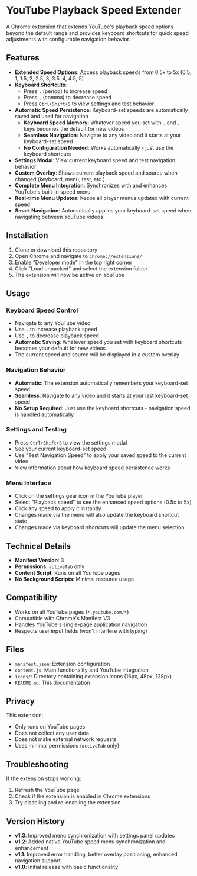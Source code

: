 # YouTube Playback Speed Extender

A Chrome extension that extends YouTube's playback speed options beyond the default range and provides keyboard shortcuts for quick speed adjustments with configurable navigation behavior.

## Features

- **Extended Speed Options**: Access playback speeds from 0.5x to 5x (0.5, 1, 1.5, 2, 2.5, 3, 3.5, 4, 4.5, 5)
- **Keyboard Shortcuts**: 
  - Press `.` (period) to increase speed
  - Press `,` (comma) to decrease speed
  - Press `Ctrl+Shift+S` to view settings and test behavior
- **Automatic Speed Persistence**: Keyboard-set speeds are automatically saved and used for navigation
  - **Keyboard Speed Memory**: Whatever speed you set with `.` and `,` keys becomes the default for new videos
  - **Seamless Navigation**: Navigate to any video and it starts at your keyboard-set speed
  - **No Configuration Needed**: Works automatically - just use the keyboard shortcuts
- **Settings Modal**: View current keyboard speed and test navigation behavior
- **Custom Overlay**: Shows current playback speed and source when changed (keyboard, menu, test, etc.)
- **Complete Menu Integration**: Synchronizes with and enhances YouTube's built-in speed menu
- **Real-time Menu Updates**: Keeps all player menus updated with current speed
- **Smart Navigation**: Automatically applies your keyboard-set speed when navigating between YouTube videos

## Installation

1. Clone or download this repository
2. Open Chrome and navigate to `chrome://extensions/`
3. Enable "Developer mode" in the top right corner
4. Click "Load unpacked" and select the extension folder
5. The extension will now be active on YouTube

## Usage

### Keyboard Speed Control
- Navigate to any YouTube video
- Use `.` to increase playback speed
- Use `,` to decrease playback speed
- **Automatic Saving**: Whatever speed you set with keyboard shortcuts becomes your default for new videos
- The current speed and source will be displayed in a custom overlay

### Navigation Behavior
- **Automatic**: The extension automatically remembers your keyboard-set speed
- **Seamless**: Navigate to any video and it starts at your last keyboard-set speed
- **No Setup Required**: Just use the keyboard shortcuts - navigation speed is handled automatically

### Settings and Testing
- Press `Ctrl+Shift+S` to view the settings modal
- See your current keyboard-set speed
- Use "Test Navigation Speed" to apply your saved speed to the current video
- View information about how keyboard speed persistence works

### Menu Interface
- Click on the settings gear icon in the YouTube player
- Select "Playback speed" to see the enhanced speed options (0.5x to 5x)
- Click any speed to apply it instantly
- Changes made via the menu will also update the keyboard shortcut state
- Changes made via keyboard shortcuts will update the menu selection

## Technical Details

- **Manifest Version**: 3
- **Permissions**: `activeTab` only
- **Content Script**: Runs on all YouTube pages
- **No Background Scripts**: Minimal resource usage

## Compatibility

- Works on all YouTube pages (`*.youtube.com/*`)
- Compatible with Chrome's Manifest V3
- Handles YouTube's single-page application navigation
- Respects user input fields (won't interfere with typing)

## Files

- `manifest.json`: Extension configuration
- `content.js`: Main functionality and YouTube integration
- `icons/`: Directory containing extension icons (16px, 48px, 128px)
- `README.md`: This documentation

## Privacy

This extension:
- Only runs on YouTube pages
- Does not collect any user data
- Does not make external network requests
- Uses minimal permissions (`activeTab` only)

## Troubleshooting

If the extension stops working:
1. Refresh the YouTube page
2. Check if the extension is enabled in Chrome extensions
3. Try disabling and re-enabling the extension

## Version History

- **v1.3**: Improved menu synchronization with settings panel updates
- **v1.2**: Added native YouTube speed menu synchronization and enhancement
- **v1.1**: Improved error handling, better overlay positioning, enhanced navigation support
- **v1.0**: Initial release with basic functionality
